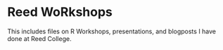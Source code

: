 # Reed WoRkshops

This includes files on R Workshops, presentations, and blogposts I have done at Reed College.
